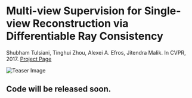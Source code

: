 # Multi-view Supervision for Single-view Reconstruction via Differentiable Ray Consistency 
Shubham Tulsiani, Tinghui Zhou, Alexei A. Efros, Jitendra Malik. In CVPR, 2017.
[Project Page](https://shubhtuls.github.io/drc/)

![Teaser Image](https://shubhtuls.github.io/drc/resources/images/formulation.png)

## Code will be released soon.
